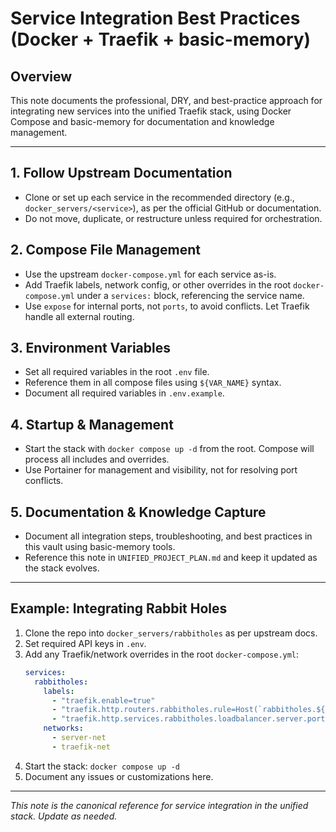 # Service Integration Best Practices (Docker + Traefik + basic-memory)

## Overview
This note documents the professional, DRY, and best-practice approach for integrating new services into the unified Traefik stack, using Docker Compose and basic-memory for documentation and knowledge management.

---

## 1. Follow Upstream Documentation
- Clone or set up each service in the recommended directory (e.g., `docker_servers/<service>`), as per the official GitHub or documentation.
- Do not move, duplicate, or restructure unless required for orchestration.

## 2. Compose File Management
- Use the upstream `docker-compose.yml` for each service as-is.
- Add Traefik labels, network config, or other overrides in the root `docker-compose.yml` under a `services:` block, referencing the service name.
- Use `expose` for internal ports, not `ports`, to avoid conflicts. Let Traefik handle all external routing.

## 3. Environment Variables
- Set all required variables in the root `.env` file.
- Reference them in all compose files using `${VAR_NAME}` syntax.
- Document all required variables in `.env.example`.

## 4. Startup & Management
- Start the stack with `docker compose up -d` from the root. Compose will process all includes and overrides.
- Use Portainer for management and visibility, not for resolving port conflicts.

## 5. Documentation & Knowledge Capture
- Document all integration steps, troubleshooting, and best practices in this vault using basic-memory tools.
- Reference this note in `UNIFIED_PROJECT_PLAN.md` and keep it updated as the stack evolves.

---

## Example: Integrating Rabbit Holes
1. Clone the repo into `docker_servers/rabbitholes` as per upstream docs.
2. Set required API keys in `.env`.
3. Add any Traefik/network overrides in the root `docker-compose.yml`:
   ```yaml
   services:
     rabbitholes:
       labels:
         - "traefik.enable=true"
         - "traefik.http.routers.rabbitholes.rule=Host(`rabbitholes.${DOMAIN:-localhost}`)"
         - "traefik.http.services.rabbitholes.loadbalancer.server.port=3001"
       networks:
         - server-net
         - traefik-net
   ```
4. Start the stack: `docker compose up -d`
5. Document any issues or customizations here.

---

*This note is the canonical reference for service integration in the unified stack. Update as needed.*
